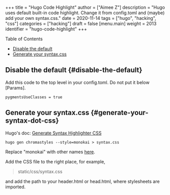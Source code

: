 +++
title = "Hugo Code Highlight"
author = ["Aimee Z"]
description = "Hugo uses default built-in code highlight. Change it from config.toml and (maybe) add your own syntax.css."
date = 2020-11-14
tags = ["hugo", "hacking", "css"]
categories = ["hacking"]
draft = false
[menu.main]
  weight = 2013
  identifier = "hugo-code-highlight"
+++

<div class="ox-hugo-toc toc">
<div></div>

<div class="heading">Table of Contents</div>

- [Disable the default](#disable-the-default)
- [Generate your syntax.css](#generate-your-syntax-dot-css)

</div>
<!--endtoc-->


## Disable the default {#disable-the-default}

Add this code to the top level in your config.toml.
Do not put it below [Params].

```nil
pygmentsUseClasses = true
```


## Generate your syntax.css {#generate-your-syntax-dot-css}

Hugo's doc:
[Generate Syntax Highlighter CSS](https://gohugo.io/content-management/syntax-highlighting/)

```shell
hugo gen chromastyles --style=monokai > syntax.css
```

Replace "monokai" with other names [here](https://xyproto.github.io/splash/docs/).

Add the CSS file to the right place, for example,
> static/css/syntax.css

and add the path to your header.html or head.html,
where stylesheets are imported.
